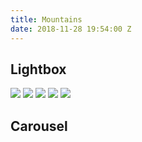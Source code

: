 ```yaml
---
title: Mountains
date: 2018-11-28 19:54:00 Z
---
```


## Lightbox
<div class="gallery" data-columns="3">
<img src="/uploads/1.jpg">
<img src="/uploads/2.jpg">
<img src="/uploads/3.jpg">
<img src="/uploads/4.jpg">
<img src="/uploads/5.jpg">
</div>

## Carousel
